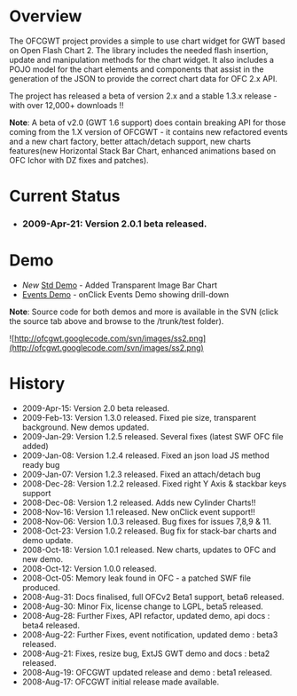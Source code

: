 # Overview #
The OFCGWT project provides a simple to use chart widget for GWT based on Open Flash Chart 2. The library includes the needed flash insertion, update and manipulation methods for the chart widget. It also includes a POJO model for the chart elements and components that assist in the generation of the JSON to provide the correct chart data for OFC 2.x API.

The project has released a beta of version 2.x and a stable 1.3.x release - with over 12,000+ downloads !!

**Note**: A beta of v2.0 (GWT 1.6 support) does contain breaking API for those coming from the 1.X version of OFCGWT - it contains new refactored events and a new chart factory, better attach/detach support, new charts features(new Horizontal Stack Bar Chart, enhanced animations based on OFC Ichor with DZ fixes and patches).

# Current Status #
  * ### 2009-Apr-21: Version 2.0.1 beta released. ###

# Demo #
  * _New_ [Std Demo](http://ofcgwt.googlecode.com/svn/demo/Demo.html) - Added Transparent Image Bar Chart
  * [Events Demo](http://ofcgwt.googlecode.com/svn/demo/Events.html) - onClick Events Demo showing drill-down

**Note**: Source code for both demos and more is available in the SVN (click the source tab above and browse to the /trunk/test folder).

![http://ofcgwt.googlecode.com/svn/images/ss2.png](http://ofcgwt.googlecode.com/svn/images/ss2.png)

# History #
  * 2009-Apr-15: Version 2.0 beta released.
  * 2009-Feb-13: Version 1.3.0 released. Fixed pie size, transparent background. New demos updated.
  * 2009-Jan-29: Version 1.2.5 released. Several fixes (latest SWF OFC file added)
  * 2009-Jan-08: Version 1.2.4 released. Fixed an json load JS method ready bug
  * 2009-Jan-07: Version 1.2.3 released. Fixed an attach/detach bug
  * 2008-Dec-28: Version 1.2.2 released. Fixed right Y Axis & stackbar keys support
  * 2008-Dec-08: Version 1.2 released. Adds new Cylinder Charts!!
  * 2008-Nov-16: Version 1.1 released. New onClick event support!!
  * 2008-Nov-06: Version 1.0.3 released. Bug fixes for issues 7,8,9 & 11.
  * 2008-Oct-23: Version 1.0.2 released. Bug fix for stack-bar charts and demo update.
  * 2008-Oct-18: Version 1.0.1 released. New charts, updates to OFC and new demo.
  * 2008-Oct-12: Version 1.0.0 released.
  * 2008-Oct-05: Memory leak found in OFC - a patched SWF file produced.
  * 2008-Aug-31: Docs finalised, full OFCv2 Beta1 support, beta6 released.
  * 2008-Aug-30: Minor Fix, license change to LGPL, beta5 released.
  * 2008-Aug-28: Further Fixes, API refactor, updated demo, api docs : beta4 released.
  * 2008-Aug-22: Further Fixes, event notification, updated demo : beta3 released.
  * 2008-Aug-21: Fixes, resize bug, ExtJS GWT demo and docs : beta2 released.
  * 2008-Aug-19: OFCGWT updated release and demo : beta1 released.
  * 2008-Aug-17: OFCGWT initial release made available.

